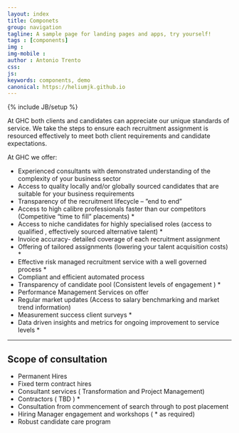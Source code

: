```yaml
---
layout: index
title: Componets
group: navigation
tagline: A sample page for landing pages and apps, try yourself!
tags : [components]
img : 
img-mobile : 
author : Antonio Trento
css: 
js:
keywords: components, demo
canonical: https://heliumjk.github.io
---
```

{% include JB/setup %}

At GHC both clients and candidates can appreciate our unique standards of service. We take the steps to ensure each recruitment assignment is resourced effectively to meet both client requirements and candidate expectations.

At GHC we offer:
- Experienced consultants with demonstrated understanding of the complexity of your business sector
- Access to quality locally and/or globally sourced candidates that are suitable for your business requirements
- Transparency of the recruitment lifecycle – ”end to end”
- Access to high calibre professionals faster than our competitors (Competitive “time to fill” placements) *
- Access to niche candidates for highly specialised roles (access to qualified , effectively sourced alternative talent) *
- Invoice accuracy- detailed coverage of each recruitment assignment
- Offering of tailored assignments (lowering your talent acquisition costs) *
- Effective risk managed recruitment service with a well governed process *
- Compliant and efficient automated process
- Transparency of candidate pool (Consistent levels of engagement ) *
- Performance Management Services on offer
- Regular market updates (Access to salary benchmarking and market trend information)
- Measurement success client surveys *
- Data driven insights and metrics for ongoing improvement to service levels *

---
## Scope of consultation

- Permanent Hires
- Fixed term contract hires
- Consultant services ( Transformation and Project Management)
- Contractors ( TBD ) *
- Consultation from commencement of search through to post placement
- Hiring Manager engagement and workshops ( * as required)
- Robust candidate care program

